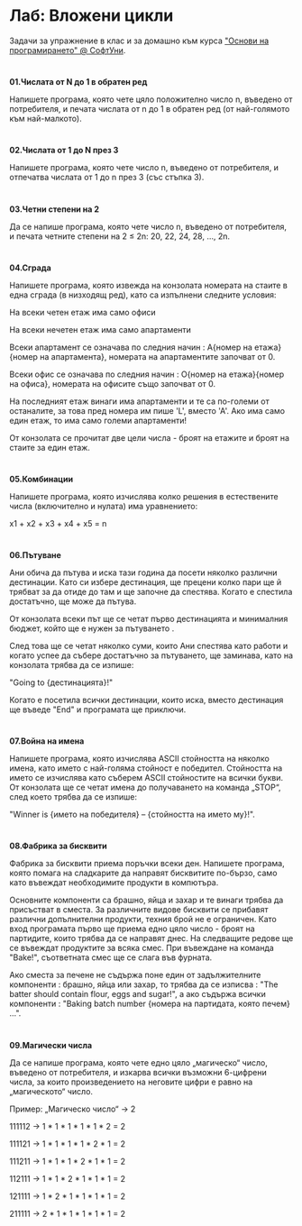 ﻿# Лаб: Вложени циклиЗадачи за упражнение в клас и за домашно към курса [&quot;Основи на програмирането&quot; @ СофтУни](https://softuni.bg/courses/programming-basics).#**01.Числата от N до 1 в обратен ред**Напишете програма, която чете цяло положително число n, въведено от потребителя, и печата числата от n до 1 в обратен ред (от най-голямото към най-малкото).#**02.Числата от 1 до N през 3**Напишете програма, която чете число n, въведено от потребителя, и отпечатва числата от 1 до n през 3 (със стъпка 3). #**03.Четни степени на 2**Да се напише програма, която чете число n, въведено от потребителя, и печата четните степени на 2 ≤ 2n: 20, 22, 24, 28, …, 2n. #**04.Сграда**Напишете програма, която извежда на конзолата номерата на стаите в една сграда (в низходящ ред), като са изпълнени следните условия:На всеки четен етаж има само офисиНа всеки нечетен етаж има само апартаментиВсеки апартамент се означава по следния начин : А{номер на етажа}{номер на апартамента}, номерата на апартаментите започват от 0.Всеки офис се означава по следния начин : О{номер на етажа}{номер на офиса}, номерата на офисите също започват от 0.На последният етаж винаги има апартаменти и те са по-големи от останалите, за това пред номера им пише 'L', вместо 'А'. Ако има само един етаж, то има само големи апартаменти!От конзолата се прочитат две цели числа - броят на етажите и броят на стаите за един етаж.#**05.Комбинации**Напишете програма, която изчислява колко решения в естествените числа (включително и нулата) има уравнението:x1 + x2 + x3 + x4 + x5 = n#**06.Пътуване**Ани обича да пътува и иска тази година да посети няколко различни дестинации. Като си избере дестинация, ще прецени колко пари ще й трябват за да отиде до там и ще започне да спестява. Когато е спестила достатъчно, ще може да пътува.От конзолата всеки път ще се четат първо дестинацията и минималния бюджет, който ще е нужен за пътуването . След това ще се четат няколко суми, които Ани спестява като работи и когато успее да събере достатъчно за пътуването, ще заминава, като на конзолата трябва да се изпише: "Going to {дестинацията}!" Когато е посетила всички дестинации, които иска, вместо дестинация ще въведе "End" и програмата ще приключи.#**07.Война на имена**Напишете програма, която изчислява ASCII стойността на няколко имена, като името с най-голяма стойност е победител. Стойността на името се изчислява като съберем ASCII стойностите на всички букви. От конзолата ще се четат имена до получаването на команда „STOP“, след което трябва да се изпише:  "Winner is {името на победителя} – {стойността на името му}!".#**08.Фабрика за бисквити**Фабрика за бисквити приема поръчки всеки ден.  Напишете програма, която помага на сладкарите да направят бисквитите по-бързо, само като въвеждат необходимите продукти в компютъра.Основните компоненти са брашно, яйца и захар и те винаги трябва да присъстват в сместа. За различните видове бисквити се прибавят различни допълнителни продукти, техния брой не е ограничен. Като вход програмата първо ще приема едно цяло число - броят на партидите, които трябва да се направят днес. На следващите редове ще се въвеждат продуктите за всяка смес. При въвеждане на команда "Bake!", съответната смес  ще се слага във фурната. Ако сместа за печене не съдържа поне един от задължителните компоненти : брашно, яйца или захар, то трябва да се изписва : "The batter should contain flour, eggs and sugar!", а ако съдържа всички компоненти : "Baking batch number {номера на партидата, която печем} …". #**09.Магически числа**Да се напише програма, която чете едно цяло „магическо“ число, въведено от потребителя, и изкарва всички възможни 6-цифрени числа, за които произведението на неговите цифри е равно на „магическото“ число.Пример: „Магическо число“ -> 2111112 -> 1 * 1 * 1 * 1 * 1 * 2 = 2111121 -> 1 * 1 * 1 * 1 * 2 * 1 = 2111211 -> 1 * 1 * 1 * 2 * 1 * 1 = 2112111 -> 1 * 1 * 2 * 1 * 1 * 1 = 2121111 -> 1 * 2 * 1 * 1 * 1 * 1 = 2211111 -> 2 * 1 * 1 * 1 * 1 * 1 = 2